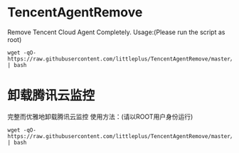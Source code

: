 # TencentAgentRemove
Remove Tencent Cloud Agent Completely.
Usage:(Please run the script as root)
```
wget -qO- https://raw.githubusercontent.com/littleplus/TencentAgentRemove/master/remove.sh | bash
```


# 卸载腾讯云监控
完整而优雅地卸载腾讯云监控
使用方法：(请以ROOT用户身份运行)
```
wget -qO- https://raw.githubusercontent.com/littleplus/TencentAgentRemove/master/remove.sh | bash
```
